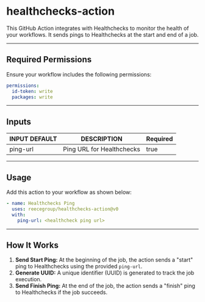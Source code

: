 # healthchecks-action

This GitHub Action integrates with Healthchecks to monitor the health of your workflows. It sends pings to Healthchecks at the start and end of a job.

---

## Required Permissions

Ensure your workflow includes the following permissions:

```yaml
permissions:
  id-token: write
  packages: write
```

---

## Inputs

<!-- AUTO-DOC-INPUT:START - Do not remove or modify this section -->


| INPUT DEFAULT  |      DESCRIPTION               | Required |
|----------------|--------------------------------|----------|
| ping-url       | Ping URL for Healthchecks      | true     |

<!-- AUTO-DOC-INPUT:END -->

---

## Usage

Add this action to your workflow as shown below:

```yaml
- name: Healthchecks Ping
  uses: reecegroup/healthchecks-action@v0
  with:
    ping-url: <healthcheck ping url>
```

---

## How It Works

1. **Send Start Ping:** At the beginning of the job, the action sends a "start" ping to Healthchecks using the provided `ping-url`.
2. **Generate UUID:** A unique identifier (UUID) is generated to track the job execution.
3. **Send Finish Ping:** At the end of the job, the action sends a "finish" ping to Healthchecks if the job succeeds.
